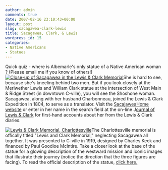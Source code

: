 ```yaml
---
author: admin
comments: true
date: 2007-02-16 23:10:43+00:00
layout: post
slug: sacagawea-clark-lewis
title: Sacagawea, Clark, & Lewis
wordpress_id: 15
categories:
- Native Americans
- Statues
---
```


Quick quiz - where is Albemarle's only statue of a Native American woman ? (Please email me if you know of others!) [![Close-up of Sacagawea in the Lewis & Clark Memorial](http://www.locohistory.org/blog/wp-content/uploads/2007/02/sacagewea.jpg)](http://www.locohistory.org/blog/?attachment_id=47)She is hard to see, because she's kneeling behind two men. But if you look closely at the Meriwether Lewis and William Clark statue at the intersection of West Main & Ridge Street (in downtown C-ville), you will see the Shoshone woman. Sacagawea, along with her husband Charbonneau, joined the Lewis & Clark Expedition in 1804, to serve as a translator. Visit the [SacajaweaHome website](http://www.sacajaweahome.com/archives.htm) or enter in her name in the search field at the on-line J[ournal of Lewis & Clark](http://lewisandclarkjournals.unl.edu/index.html) for first-hand accounts about her from the Lewis & Clark diaries.

[![Lewis & Clark Memorial, Charlottesville](http://www.locohistory.org/blog/wp-content/uploads/2007/02/statue_sacagaweacville.jpg)](http://www.locohistory.org/blog/2007/02/16/sacagawea-clark-lewis/lewis-clark-memorial-charlottesville/)The Charlottesville memorial is offically titled "Lewis and Clark Memorial," neglecting Sacagawea all together. It was presented to C-ville in 1919, designed by Charles Keck and financed by Paul Goodloe McIntire. Take a closer look at the base of the statue for a glowing description of the westward mission and iconic images that illustrate their journey (notice the direction that the three figures are facing). To read the official description of the statue, [click here.](http://www.charlottesvilletourism.org/php-bin/resource.php?id=606)

